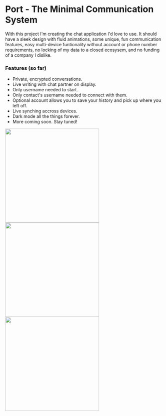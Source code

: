 <h1>Port - The Minimal Communication System</h1>
<p>
With this project I'm creating the chat application I'd love to use. It should have a sleek design with fluid animations, some unique, fun communication features, easy multi-device funtionality without account or phone number requirements, no locking of my data to a closed ecosysem, and no funding of a company I dislike.
</p>
<h3>Features (so far)</h3>
<ul>
        <li>Private, encrypted conversations.</li>
        <li>Live writing with chat partner on display.</li>
        <li>Only username needed to start.</li>
        <li>Only contact's username needed to connect with them.</li>
        <li>Optional account allows you to save your history and pick up where you left off.</li>
        <li>Live synching accross devices.</li>
        <li>Dark mode all the things forever.</li>
        <li>More coming soon. Stay tuned!</li>
</ul>
<p float="left">
        <img height="300px" width="auto" src="https://lh3.googleusercontent.com/pw/ACtC-3dL3uKu0hniU_SbZoxe09kwoCC0c7t2gbZeHUFLgz_mZuanAHDT3La9Ha6RDlz0R5zyonORoPyxs7iGX6VYQA3Bp5wKsifeL9_4DpKFee7VFv31TSqZsqx0w1DRcAvQiD_46UsvryGNV2QcKXLFV_3lXA=w1380-h863-no?authuser=0" />
        <img height="300px" width="auto" src="https://lh3.googleusercontent.com/pw/ACtC-3da1ft-OxXtsyLQz0cJfc4aICCQkveb7y_pOds0VKwwq51KW-OVzBwcJYqXxhsrC6GeF-4ZrNtfhAclklwtviyPNcdImHVH81vUwcW2etByRZcylpZBtEBqzTWzbJdwNIp8Cwtou2sAC_RnIy9T4-dHfA=w450-h972-no?authuser=0" />
        <img height="300px" width="auto" src="https://lh3.googleusercontent.com/pw/ACtC-3dbjAReaOG5-EjW7pjWvCtXizt9cJ-wOtYct2lGPpz-O74YWcqPT7NvVue92r9Mx5cuHvdkumtpjbpWGGV_-up7fGL2e_9e0Zkg6hXk6Bzu5f530sMcPjmmpaWVDbNRxkVflunGXWCnopclGM8HI7hPMQ=w450-h972-no?authuser=0" />
</p>
